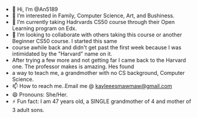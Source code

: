 - 👋 Hi, I’m @An5189
- 👀 I’m interested in Family, Computer Science, Art, and Bushiness.
- 🌱 I’m currently taking Hadrvards CS50 course through their Open Learning program on Edx. 
- 💞️ I’m looking to collaborate with others taking this course or another Beginner CS50 course. I started this same
- course awhile back and didn't get past the first week because I was intimidated by the "Harvard" name on it.
- After trying a few more and not getting far I came back to the Harvard one. The professor makes is amazing. Hes found
- a way to teach me, a grandmother with no CS background, Computer Science.  
- 📫 How to reach me..Email me @ kayleeesmawmaw@gmail.com
- 😄 Pronouns: She/Her.
- ⚡ Fun fact: I am 47 years old, a SINGLE grandmother of 4 and mother of 3 adult sons. 

<!---
An5189/An5189 is a ✨ special ✨ repository because its `README.md` (this file) appears on your GitHub profile.
You can click the Preview link to take a look at your changes.
--->
